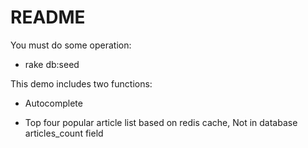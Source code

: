 # README
You must do some operation:

* rake db:seed


This demo includes two functions:

* Autocomplete

* Top four popular article list based on redis cache, Not in database articles_count field 
